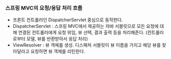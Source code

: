 ### 스프링 MVC의 요청/응답 처리 흐름
- 프론트 컨트롤러인 DispatcherServlet 중심으로 동작한다.
 - DispatcherServlet : 스프링 MVC에서 제공하는 자바 서블릿으로 모든 요청에 대해 연결된 컨트롤러에게 요청 위임, 뷰 선택, 결과 출력 등을 처리해준다.
   (컨트롤러로부터 모델, 뷰를 반환받아서 응답 처리)
 - ViewResolver : 뷰 객체를 생성. 디스패처 서블릿이 뷰 이름을 가지고 해당 뷰를 찾아달라고 요청하면 뷰 객체를 리턴한다.


